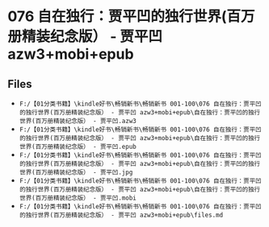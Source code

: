 # 076 自在独行：贾平凹的独行世界(百万册精装纪念版） - 贾平凹 azw3+mobi+epub

## Files

- `F:/【01分类书籍】\kindle好书\畅销新书\畅销新书 001-100\076 自在独行：贾平凹的独行世界(百万册精装纪念版） - 贾平凹 azw3+mobi+epub\自在独行：贾平凹的独行世界(百万册精装纪念版） - 贾平凹.azw3`
- `F:/【01分类书籍】\kindle好书\畅销新书\畅销新书 001-100\076 自在独行：贾平凹的独行世界(百万册精装纪念版） - 贾平凹 azw3+mobi+epub\自在独行：贾平凹的独行世界(百万册精装纪念版） - 贾平凹.epub`
- `F:/【01分类书籍】\kindle好书\畅销新书\畅销新书 001-100\076 自在独行：贾平凹的独行世界(百万册精装纪念版） - 贾平凹 azw3+mobi+epub\自在独行：贾平凹的独行世界(百万册精装纪念版） - 贾平凹.jpg`
- `F:/【01分类书籍】\kindle好书\畅销新书\畅销新书 001-100\076 自在独行：贾平凹的独行世界(百万册精装纪念版） - 贾平凹 azw3+mobi+epub\自在独行：贾平凹的独行世界(百万册精装纪念版） - 贾平凹.mobi`
- `F:/【01分类书籍】\kindle好书\畅销新书\畅销新书 001-100\076 自在独行：贾平凹的独行世界(百万册精装纪念版） - 贾平凹 azw3+mobi+epub\files.md`
